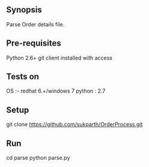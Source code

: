 
## Synopsis

Parse Order details file.


## Pre-requisites

Python 2.6+
git client installed with access


## Tests on
OS :- redhat 6.+/windows 7
python : 2.7


## Setup
git clone https://github.com/sukparth/OrderProcess.git

## Run
cd parse
python parse.py


